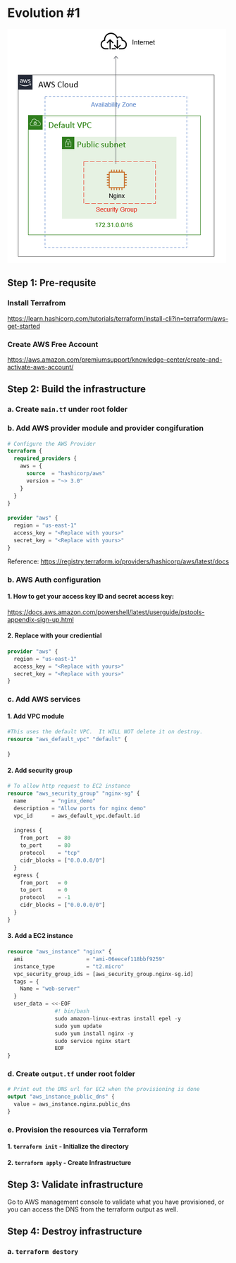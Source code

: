 # Evolution #1 

![day1](../img/arch-day1.png)

## Step 1: Pre-requsite

### Install Terrafrom

https://learn.hashicorp.com/tutorials/terraform/install-cli?in=terraform/aws-get-started

### Create AWS Free Account

https://aws.amazon.com/premiumsupport/knowledge-center/create-and-activate-aws-account/


## Step 2: Build the infrastructure

### a. Create `main.tf` under root folder

### b. Add AWS provider module and provider congifuration

```terraform
# Configure the AWS Provider
terraform {
  required_providers {
    aws = {
      source  = "hashicorp/aws"
      version = "~> 3.0"
    }
  }
}

provider "aws" {
  region = "us-east-1"
  access_key = "<Replace with yours>"
  secret_key = "<Replace with yours>"
}
```
Reference: https://registry.terraform.io/providers/hashicorp/aws/latest/docs

### b. AWS Auth configuration

#### 1. How to get your access key ID and secret access key:
https://docs.aws.amazon.com/powershell/latest/userguide/pstools-appendix-sign-up.html

#### 2. Replace with your crediential

```terraform
provider "aws" {
  region = "us-east-1"
  access_key = "<Replace with yours>"
  secret_key = "<Replace with yours>"
}
```

### c. Add AWS services

#### 1. Add VPC module

```terraform
#This uses the default VPC.  It WILL NOT delete it on destroy.
resource "aws_default_vpc" "default" {

}
```

#### 2. Add security group 

```terraform
# To allow http request to EC2 instance
resource "aws_security_group" "nginx-sg" {
  name        = "nginx_demo"
  description = "Allow ports for nginx demo"
  vpc_id      = aws_default_vpc.default.id

  ingress {
    from_port   = 80
    to_port     = 80
    protocol    = "tcp"
    cidr_blocks = ["0.0.0.0/0"]
  }
  egress {
    from_port   = 0
    to_port     = 0
    protocol    = -1
    cidr_blocks = ["0.0.0.0/0"]
  }
}
```

#### 3. Add a EC2 instance

```terraform
resource "aws_instance" "nginx" {
  ami                    = "ami-06eecef118bbf9259"
  instance_type          = "t2.micro"
  vpc_security_group_ids = [aws_security_group.nginx-sg.id]
  tags = {
    Name = "web-server"
  }
  user_data = <<-EOF
               #! bin/bash
               sudo amazon-linux-extras install epel -y
               sudo yum update
               sudo yum install nginx -y
               sudo service nginx start
               EOF
}
```

### d. Create `output.tf` under root folder

```terraform
# Print out the DNS url for EC2 when the provisioning is done
output "aws_instance_public_dns" {
  value = aws_instance.nginx.public_dns
}
```

### e. Provision the resources via Terraform

#### 1. `terraform init` - Initialize the directory

#### 2. `terraform apply` - Create Infrastructure

## Step 3: Validate infrastructure

Go to AWS management console to validate what you have provisioned, or you can access the DNS from the terraform output as well.

## Step 4: Destroy infrastructure

### a. `terraform destory`